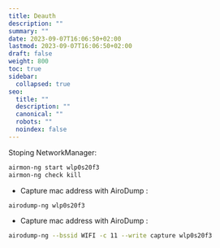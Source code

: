 ```yaml
---
title: Deauth
description: ""
summary: ""
date: 2023-09-07T16:06:50+02:00
lastmod: 2023-09-07T16:06:50+02:00
draft: false
weight: 800
toc: true
sidebar:
  collapsed: true
seo:
  title: ""
  description: ""
  canonical: ""
  robots: ""
  noindex: false
---
```

Stoping NetworkManager:

```sh
airmon-ng start wlp0s20f3
airmon-ng check kill
```

- Capture mac address with AiroDump : 
```sh
airodump-ng wlp0s20f3 
```

- Capture mac address with AiroDump : 
```sh
airodump-ng --bssid WIFI -c 11 --write capture wlp0s20f3
```


```